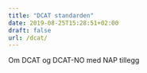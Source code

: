 ```yaml
---
title: "DCAT standarden"
date: 2019-08-25T15:28:51+02:00
draft: false
url: /dcat/
---
```

Om DCAT og DCAT-NO med NAP tillegg
